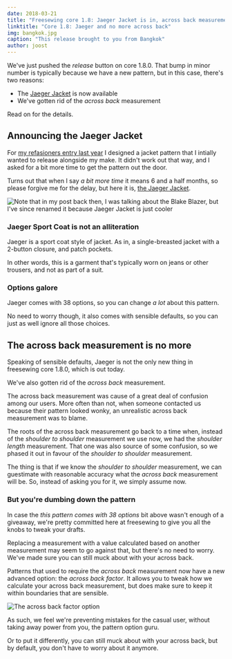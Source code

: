 ```yaml
---
date: 2018-03-21
title: "Freesewing core 1.8: Jaeger Jacket is in, across back measurement is out"
linktitle: "Core 1.8: Jaeger and no more across back"
img: bangkok.jpg
caption: "This release brought to you from Bangkok"
author: joost
---
```


We've just pushed the *release* button on core 1.8.0. That bump in minor number is typically because we have a new pattern, but in this case, there's two reasons:

- The [Jaeger Jacket](/patterns/jaeger) is now available
- We've gotten rid of the *across back* measurement

Read on for the details.

## Announcing the Jaeger Jacket

For [my refasioners entry last year](/blog/the-refashioners-2017/) I designed a jacket pattern that I intially wanted to release alongside my make. It didn't work out that way, and I asked for a bit more time to get the pattern out the door.

Turns out that when I say *a bit more time* it means 6 and a half months, so please forgive me for the delay, but here it is, [the Jaeger Jacket](/patterns/jaeger).

![Note that in my post back then, I was talking about the Blake Blazer, but I've since renamed it because Jaeger Jacket is just cooler](jaeger.jpg)

### Jaeger Sport Coat is not an alliteration

Jaeger is a sport coat style of jacket. As in, a single-breasted jacket with a 2-button closure, and patch pockets.

In other words, this is a garment that's typically worn on jeans or other trousers, and not as part of a suit.

### Options galore

Jaeger comes with 38 options, so you can change *a lot* about this pattern.

No need to worry though, it also comes with sensible defaults, so you can just as well ignore all those choices.

## The across back measurement is no more

Speaking of sensible defaults, Jaeger is not the only new thing in freesewing core 1.8.0, which is out today.

We've also gotten rid of the *across back* measurement.

The across back measurement was cause of a great deal of confusion among our users. More often than not, when someone contacted us because their pattern looked wonky, an unrealistic across back measurement was to blame.

The roots of the across back measurement go back to a time when, instead of the *shoulder to shoulder* measurement we use now, we had the *shoulder length* measurement. That one was also source of some confusion, so we phased it out in favour of the *shoulder to shoulder* measurement.

The thing is that if we know the *shoulder to shoulder* measurement, we can guestimate with reasonable accuracy what the *across back* measurement will be. So, instead of asking you for it, we simply assume now.

### But you're dumbing down the pattern

In case the *this pattern comes with 38 options* bit above wasn't enough of a giveaway, we're pretty committed here at freesewing to give you all the knobs to tweak your drafts.

Replacing a measurement with a value calculated based on another measurement may seem to go against that, but there's no need to worry. We've made sure you can still muck about with your across back.

Patterns that used to require the *across back* measurement now have a new advanced option: the *across back factor*. It allows you to tweak how we calculate your across back measurement, but does make sure to keep it within boundaries that are sensible.

![The across back factor option](acrossback.png)

As such, we feel we're preventing mistakes for the casual user, without taking away power from you, the pattern option guru.

Or to put it differently, you can still muck about with your across back, but by default, you don't have to worry about it anymore.